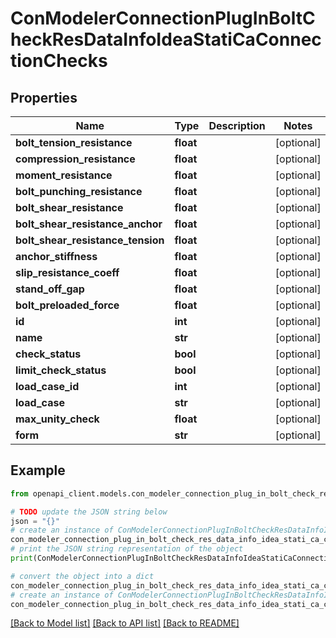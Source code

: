 # ConModelerConnectionPlugInBoltCheckResDataInfoIdeaStatiCaConnectionChecks


## Properties

Name | Type | Description | Notes
------------ | ------------- | ------------- | -------------
**bolt_tension_resistance** | **float** |  | [optional] 
**compression_resistance** | **float** |  | [optional] 
**moment_resistance** | **float** |  | [optional] 
**bolt_punching_resistance** | **float** |  | [optional] 
**bolt_shear_resistance** | **float** |  | [optional] 
**bolt_shear_resistance_anchor** | **float** |  | [optional] 
**bolt_shear_resistance_tension** | **float** |  | [optional] 
**anchor_stiffness** | **float** |  | [optional] 
**slip_resistance_coeff** | **float** |  | [optional] 
**stand_off_gap** | **float** |  | [optional] 
**bolt_preloaded_force** | **float** |  | [optional] 
**id** | **int** |  | [optional] 
**name** | **str** |  | [optional] 
**check_status** | **bool** |  | [optional] 
**limit_check_status** | **bool** |  | [optional] 
**load_case_id** | **int** |  | [optional] 
**load_case** | **str** |  | [optional] 
**max_unity_check** | **float** |  | [optional] 
**form** | **str** |  | [optional] 

## Example

```python
from openapi_client.models.con_modeler_connection_plug_in_bolt_check_res_data_info_idea_stati_ca_connection_checks import ConModelerConnectionPlugInBoltCheckResDataInfoIdeaStatiCaConnectionChecks

# TODO update the JSON string below
json = "{}"
# create an instance of ConModelerConnectionPlugInBoltCheckResDataInfoIdeaStatiCaConnectionChecks from a JSON string
con_modeler_connection_plug_in_bolt_check_res_data_info_idea_stati_ca_connection_checks_instance = ConModelerConnectionPlugInBoltCheckResDataInfoIdeaStatiCaConnectionChecks.from_json(json)
# print the JSON string representation of the object
print(ConModelerConnectionPlugInBoltCheckResDataInfoIdeaStatiCaConnectionChecks.to_json())

# convert the object into a dict
con_modeler_connection_plug_in_bolt_check_res_data_info_idea_stati_ca_connection_checks_dict = con_modeler_connection_plug_in_bolt_check_res_data_info_idea_stati_ca_connection_checks_instance.to_dict()
# create an instance of ConModelerConnectionPlugInBoltCheckResDataInfoIdeaStatiCaConnectionChecks from a dict
con_modeler_connection_plug_in_bolt_check_res_data_info_idea_stati_ca_connection_checks_from_dict = ConModelerConnectionPlugInBoltCheckResDataInfoIdeaStatiCaConnectionChecks.from_dict(con_modeler_connection_plug_in_bolt_check_res_data_info_idea_stati_ca_connection_checks_dict)
```
[[Back to Model list]](../README.md#documentation-for-models) [[Back to API list]](../README.md#documentation-for-api-endpoints) [[Back to README]](../README.md)


